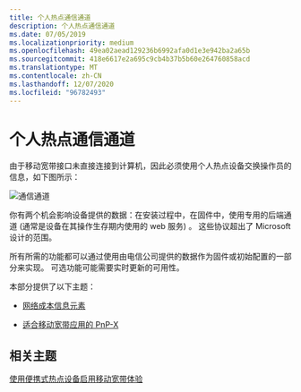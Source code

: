 ```yaml
---
title: 个人热点通信通道
description: 个人热点通信通道
ms.date: 07/05/2019
ms.localizationpriority: medium
ms.openlocfilehash: 49ea02aead129236b6992afa0d1e3e942ba2a65b
ms.sourcegitcommit: 418e6617e2a695c9cb4b37b5b60e264760858acd
ms.translationtype: MT
ms.contentlocale: zh-CN
ms.lasthandoff: 12/07/2020
ms.locfileid: "96782493"
---
```

# <a name="peronal-hotspot-communication-channels"></a>个人热点通信通道


由于移动宽带接口未直接连接到计算机，因此必须使用个人热点设备交换操作员的信息，如下图所示：

![通信通道](images/fig1-mb-commchannels.jpg)

你有两个机会影响设备提供的数据：在安装过程中，在固件中，使用专用的后端通道 (通常是设备在其操作生存期内使用的 web 服务) 。 这些协议超出了 Microsoft 设计的范围。

所有所需的功能都可以通过使用由电信公司提供的数据作为固件或初始配置的一部分来实现。 可选功能可能需要实时更新的可用性。

本部分提供了以下主题：

-   [网络成本信息元素](network-cost-information-element.md)

-   [适合移动宽带应用的 PnP-X](pnp-x-for-mobile-broadband-apps.md)

## <a name="span-idrelated_topicsspanrelated-topics"></a><span id="related_topics"></span>相关主题


[使用便携式热点设备启用移动宽带体验](enabling-mobile-broadband-experiences-using-portable-hotspot-devices.md)

 

 






